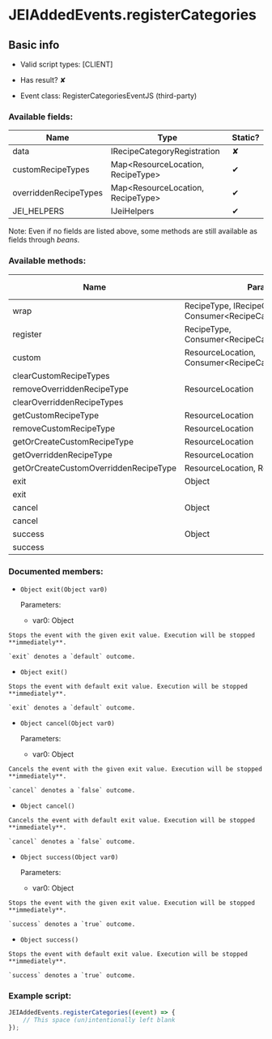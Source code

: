 # JEIAddedEvents.registerCategories

## Basic info

- Valid script types: [CLIENT]

- Has result? ✘

- Event class: RegisterCategoriesEventJS (third-party)

### Available fields:

| Name | Type | Static? |
| ---- | ---- | ------- |
| data | IRecipeCategoryRegistration | ✘ |
| customRecipeTypes | Map<ResourceLocation, RecipeType<CustomJSRecipe>> | ✔ |
| overriddenRecipeTypes | Map<ResourceLocation, RecipeType> | ✔ |
| JEI_HELPERS | IJeiHelpers | ✔ |

Note: Even if no fields are listed above, some methods are still available as fields through *beans*.

### Available methods:

| Name | Parameters | Return type | Static? |
| ---- | ---------- | ----------- | ------- |
| wrap | RecipeType<T>, IRecipeCategory<T>, Consumer<RecipeCategoryWrapperBuilder<T>> |  | CustomRecipeCategory<T> | ✘ |
| register | RecipeType<T>, Consumer<RecipeCategoryBuilder<T>> |  | CustomRecipeCategory<T> | ✘ |
| custom | ResourceLocation, Consumer<RecipeCategoryBuilder<CustomJSRecipe>> |  | CustomRecipeCategory<?> | ✘ |
| clearCustomRecipeTypes |  |  | void | ✔ |
| removeOverriddenRecipeType | ResourceLocation |  | void | ✔ |
| clearOverriddenRecipeTypes |  |  | void | ✔ |
| getCustomRecipeType | ResourceLocation |  | RecipeType<CustomJSRecipe> | ✔ |
| removeCustomRecipeType | ResourceLocation |  | void | ✔ |
| getOrCreateCustomRecipeType | ResourceLocation |  | RecipeType<CustomJSRecipe> | ✔ |
| getOverriddenRecipeType | ResourceLocation |  | RecipeType<?> | ✔ |
| getOrCreateCustomOverriddenRecipeType | ResourceLocation, RecipeType<T> |  | RecipeType<T> | ✔ |
| exit | Object |  | Object | ✘ |
| exit |  |  | Object | ✘ |
| cancel | Object |  | Object | ✘ |
| cancel |  |  | Object | ✘ |
| success | Object |  | Object | ✘ |
| success |  |  | Object | ✘ |


### Documented members:

- `Object exit(Object var0)`

  Parameters:
  - var0: Object

```
Stops the event with the given exit value. Execution will be stopped **immediately**.

`exit` denotes a `default` outcome.
```

- `Object exit()`
```
Stops the event with default exit value. Execution will be stopped **immediately**.

`exit` denotes a `default` outcome.
```

- `Object cancel(Object var0)`

  Parameters:
  - var0: Object

```
Cancels the event with the given exit value. Execution will be stopped **immediately**.

`cancel` denotes a `false` outcome.
```

- `Object cancel()`
```
Cancels the event with default exit value. Execution will be stopped **immediately**.

`cancel` denotes a `false` outcome.
```

- `Object success(Object var0)`

  Parameters:
  - var0: Object

```
Stops the event with the given exit value. Execution will be stopped **immediately**.

`success` denotes a `true` outcome.
```

- `Object success()`
```
Stops the event with default exit value. Execution will be stopped **immediately**.

`success` denotes a `true` outcome.
```



### Example script:

```js
JEIAddedEvents.registerCategories((event) => {
	// This space (un)intentionally left blank
});
```

